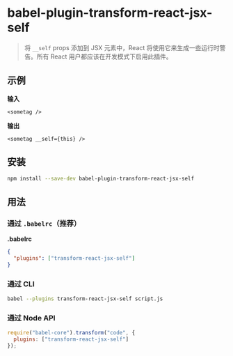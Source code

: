 # babel-plugin-transform-react-jsx-self

> 将 `__self` props 添加到 JSX 元素中，React 将使用它来生成一些运行时警告。所有 React 用户都应该在开发模式下启用此插件。

## 示例

**输入**

```
<sometag />
```

**输出**

```
<sometag __self={this} />
```

## 安装

```sh
npm install --save-dev babel-plugin-transform-react-jsx-self
```

## 用法

### 通过 `.babelrc`（推荐）

**.babelrc**

```json
{
  "plugins": ["transform-react-jsx-self"]
}
```

### 通过 CLI

```sh
babel --plugins transform-react-jsx-self script.js
```

### 通过 Node API

```javascript
require("babel-core").transform("code", {
  plugins: ["transform-react-jsx-self"]
});
```

